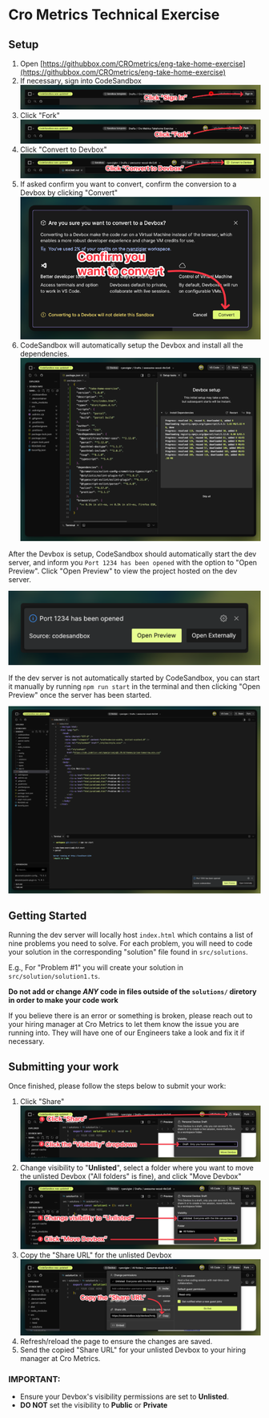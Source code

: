 # Cro Metrics Technical Exercise

## Setup

1. Open [https://githubbox.com/CROmetrics/eng-take-home-exercise](https://githubbox.com/CROmetrics/eng-take-home-exercise)
2. If necessary, sign into CodeSandbox
   ![CodeSandbox Sign In](images/sign-in.png)
3. Click "Fork"
   ![Fork CodeSandbox Template](images/fork-template.png)
4. Click "Convert to Devbox"
   ![Convert to a CodeSandbox Devbox](images/convert-to-devbox.png)
5. If asked confirm you want to convert, confirm the conversion to a Devbox by clicking "Convert"
   ![Devbox conversion confirmation](images/confirm.png)
6. CodeSandbox will automatically setup the Devbox and install all the dependencies.
   ![Devbox setup](images/setup.png)

After the Devbox is setup, CodeSandbox should automatically start the dev server, and inform you `Port 1234 has been opened` with the option to "Open Preview". Click "Open Preview" to view the project hosted on the dev server.

![Devbox Preview](images/open-preview.png)

If the dev server is not automatically started by CodeSandbox, you can start it manually by running `npm run start` in the terminal and then clicking "Open Preview" once the server has been started.

![Starting Dev Server in Devbox](images/start-dev-server.png)

## Getting Started

Running the dev server will locally host `index.html` which contains a list of nine problems you need to solve. For each problem, you will need to code your solution in the corresponding "solution" file found in `src/solutions`.

E.g., For "Problem #1" you will create your solution in `src/solution/solution1.ts`.

**Do not add or change _ANY_ code in files outside of the `solutions/` diretory in order to make your code work**

If you believe there is an error or something is broken, please reach out to your hiring manager at Cro Metrics to let them know the issue you are running into. They will have one of our Engineers take a look and fix it if necessary.

## Submitting your work

Once finished, please follow the steps below to submit your work:

1. Click "Share"
   ![CodeSandbox Share Button](images/share.png)
2. Change visibility to "**Unlisted**", select a folder where you want to move the unlisted Devbox ("All folders" is fine), and click "Move Devbox"
   ![Change visibility and move](images/visibility-and-move.png)
3. Copy the "Share URL" for the unlisted Devbox
   ![Copy the unlisted Devbox's "Share URL"](images/copy-share-url.png)
4. Refresh/reload the page to ensure the changes are saved.
5. Send the copied "Share URL" for your unlisted Devbox to your hiring manager at Cro Metrics.

### IMPORTANT:

- Ensure your Devbox's visibility permissions are set to **Unlisted**.
- **DO NOT** set the visibility to **Public** or **Private**
